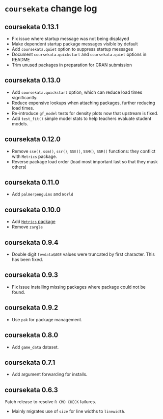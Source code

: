 # `coursekata` change log

## coursekata 0.13.1

- Fix issue where startup message was not being displayed
- Make dependent startup package messages visible by default
- Add `coursekata.quiet` option to suppress startup messages
- Document `coursekata.quickstart` and `coursekata.quiet` options in README
- Trim unused packages in preparation for CRAN submission

## coursekata 0.13.0

- Add `coursekata.quickstart` option, which can reduce load times significantly.
- Reduce expensive lookups when attaching packages, further reducing load times.
- Re-introduce `gf_model` tests for density plots now that upstream is fixed.
- Add `test_fit()` simple model stats to help teachers evaluate student models.

## coursekata 0.12.0

- Remove `sse()`, `ssm()`, `ssr()`, `SSE()`, `SSM()`, `SSR()` functions: they conflict with `Metrics` package.
- Reverse package load order (load most important last so that they mask others)

## coursekata 0.11.0

- Add `palmerpenguins` and `World`

## coursekata 0.10.0

- Add [`Metrics` package](https://cran.r-project.org/web/packages/Metrics/index.html)
- Remove `zargle`

## coursekata 0.9.4

- Double digit `fevdata$AGE` values were truncated by first character. This has been fixed.

## coursekata 0.9.3

- Fix issue installing missing packages where package could not be found.

## coursekata 0.9.2

- Use `pak` for package management.

## coursekata 0.8.0

- Add `game_data` dataset.

## coursekata 0.7.1

- Add argument forwarding for installs.

## coursekata 0.6.3

Patch release to resolve `R CMD CHECK` failures.

- Mainly migrates use of `size` for line widths to `linewidth`.
